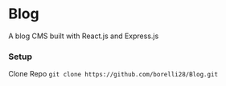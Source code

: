 # Blog
A blog CMS built with React.js and Express.js

### Setup
Clone Repo
`git clone https://github.com/borelli28/Blog.git`


